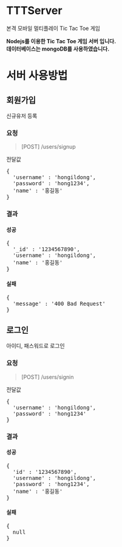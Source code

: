 # TTTServer

본격 모바일 멀티플레이 Tic Tac Toe 게임

**Nodejs를 이용한 Tic Tac Toe 게임 서버 입니다.**<br>
**데이터베이스는 mongoDB를 사용하였습니다.**<br>

# 서버 사용방법                                                                                                                                                             
## 회원가입
신규유저 등록
### 요청
> [POST] /users/signup

전달값
<pre>
{
  'username' : 'hongildong',
  'password' : 'hong1234',
  'name' : '홍길동'
}
</pre>

### 결과
#### 성공
<pre>
{
  '_id' : '1234567890',
  'username' : 'hongildong',
  'name' : '홍길동'
}
</pre>
#### 실패
<pre>
{
  'message' : '400 Bad Request'
}
</pre>

## 로그인
아이디, 패스워드로 로그인
### 요청
> [POST] /users/signin

전달값
<pre>
{
  'username' : 'hongildong',
  'password' : 'hong1234'
}
</pre>
### 결과
#### 성공
<pre>
{
  'id' : '1234567890',
  'username' : 'hongildong',
  'password' : 'hong1234',
  'name' : '홍길동'
}
</pre>
#### 실패
<pre>
{
  null
}
</pre>
